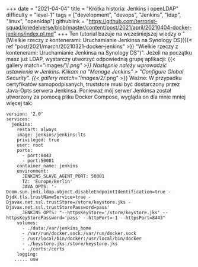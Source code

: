 +++
date = "2021-04-04"
title = "Krótka historia: Jenkins i openLDAP"
difficulty = "level-1"
tags = ["development", "devops", "Jenkins", "ldap", "linux", "openldap"]
githublink = "https://github.com/terrorist-squad/knedelverse/blob/master/content/post/2021/april/20210404-docker-jenkins/index.pl.md"
+++
Ten tutorial bazuje na wcześniejszej wiedzy o "[Wielkie rzeczy z kontenerami: Uruchamianie Jenkinsa na Synology DS]({{< ref "post/2021/march/20210321-docker-jenkins" >}} "Wielkie rzeczy z kontenerami: Uruchamianie Jenkinsa na Synology DS")". Jeżeli na początku masz już LDAP, wystarczy utworzyć odpowiednią grupę aplikacji:
{{< gallery match="images/1/*.png" >}}
Następnie należy wprowadzić ustawienia w Jenkins. Klikam na "Manage Jenkins" > "Configure Global Security".
{{< gallery match="images/2/*.png" >}}
Ważne: W przypadku certyfikatów samopodpisanych, truststore musi być dostarczony przez Java-Opts serwera Jenkinsa. Ponieważ mój serwer Jenkinsa został utworzony za pomocą pliku Docker Compose, wygląda on dla mnie mniej więcej tak:
```
version: '2.0'
services:
  jenkins:
    restart: always
    image: jenkins/jenkins:lts
    privileged: true
    user: root
    ports:
      - port:8443
      - port:50001
    container_name: jenkins
    environment:
      JENKINS_SLAVE_AGENT_PORT: 50001
      TZ: 'Europe/Berlin'
      JAVA_OPTS: '-Dcom.sun.jndi.ldap.object.disableEndpointIdentification=true -Djdk.tls.trustNameService=true -Djavax.net.ssl.trustStore=/store/keystore.jks -Djavax.net.ssl.trustStorePassword=pass'
      JENKINS_OPTS: "--httpsKeyStore='/store/keystore.jks' --httpsKeyStorePassword='pass' --httpPort=-1 --httpsPort=8443"
    volumes:
      - ./data:/var/jenkins_home
      - /var/run/docker.sock:/var/run/docker.sock
      - /usr/local/bin/docker:/usr/local/bin/docker
      - ./keystore.jks:/store/keystore.jks
      - ./certs:/certs
    logging:
   ..... usw

   ```